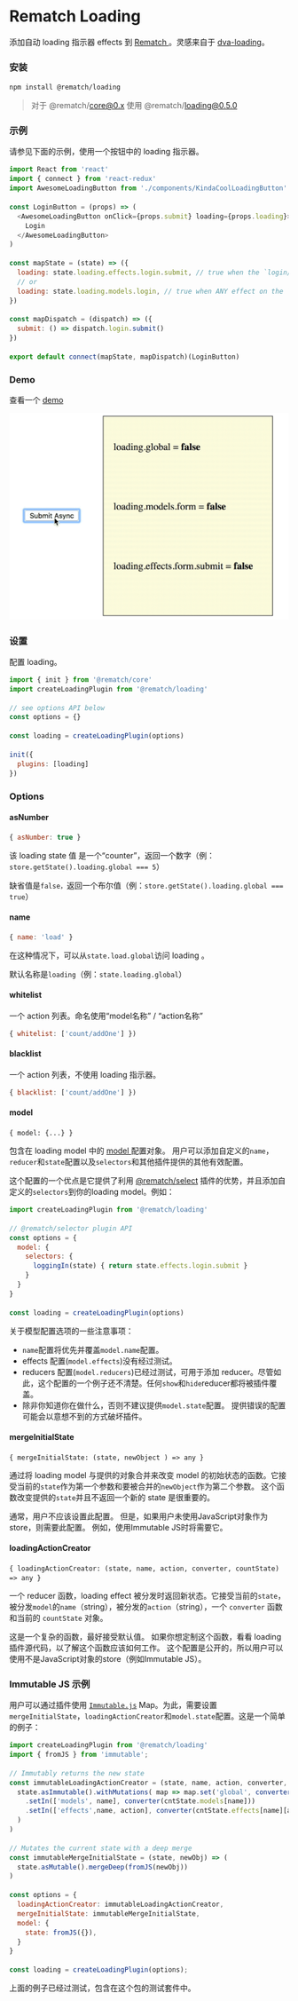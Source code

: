 # Rematch Loading

添加自动 loading 指示器 effects 到 [Rematch ](https://github.com/rematch/rematch)。灵感来自于 [dva-loading](https://github.com/dvajs/dva-loading)。

### 安装

```bash
npm install @rematch/loading
```

> 对于 @rematch/core@0.x 使用 @rematch/loading@0.5.0

### 示例

请参见下面的示例，使用一个按钮中的 loading 指示器。

```javascript
import React from 'react'
import { connect } from 'react-redux'
import AwesomeLoadingButton from './components/KindaCoolLoadingButton'

const LoginButton = (props) => (
  <AwesomeLoadingButton onClick={props.submit} loading={props.loading}>
    Login
  </AwesomeLoadingButton>
)

const mapState = (state) => ({
  loading: state.loading.effects.login.submit, // true when the `login/submit` effect is running
  // or
  loading: state.loading.models.login, // true when ANY effect on the `login` model is running
})

const mapDispatch = (dispatch) => ({
  submit: () => dispatch.login.submit()
})

export default connect(mapState, mapDispatch)(LoginButton)
```

### Demo

查看一个 [demo](https://github.com/rematch/rematch/tree/master/plugins/loading/examples/react-loading-example)

![](../.gitbook/assets/image.png)

### 设置

配置 loading。

```javascript
import { init } from '@rematch/core'
import createLoadingPlugin from '@rematch/loading'

// see options API below
const options = {}

const loading = createLoadingPlugin(options)

init({
  plugins: [loading]
})
```

### Options

#### asNumber

```javascript
{ asNumber: true }
```

该 loading state 值 是一个“counter”，返回一个数字（例：`store.getState().loading.global === 5`）

缺省值是`false，`返回一个布尔值（例：`store.getState().loading.global === true`）

#### name

```javascript
{ name: 'load' }
```

在这种情况下，可以从`state.load.global`访问 loading 。

默认名称是`loading`（例：`state.loading.global`）

#### whitelist

一个 action 列表。命名使用“model名称” / “action名称”

```javascript
{ whitelist: ['count/addOne'] })
```

#### blacklist

一个 action 列表，不使用 loading  指示器。

```javascript
{ blacklist: ['count/addOne'] })
```

#### model

`{ model: {...} }`

包含在 loading model 中的 [model ](https://github.com/rematch/rematch/blob/master/docs/api.md#model)配置对象。 用户可以添加自定义的`name`，`reducer`和`state`配置以及`selectors`和其他插件提供的其他有效配置。

这个配置的一个优点是它提供了利用 [@rematch/select](https://github.com/rematch/rematch/blob/master/plugins/select/README.md) 插件的优势，并且添加自定义的`selectors`到你的loading model。例如：

```javascript
import createLoadingPlugin from '@rematch/loading'

// @rematch/selector plugin API
const options = {
  model: {
    selectors: {
      loggingIn(state) { return state.effects.login.submit }
    }
  }
}

const loading = createLoadingPlugin(options)
```

关于模型配置选项的一些注意事项：

* `name`配置将优先并覆盖`model.name`配置。
*  effects 配置\(`model.effects`\)没有经过测试。
*  reducers 配置\(`model.reducers`\)已经过测试，可用于添加 reducer。尽管如此，这个配置的一个例子还不清楚。任何`show`和`hide`reducer都将被插件覆盖。
* 除非你知道你在做什么，否则不建议提供`model.state`配置。 提供错误的配置可能会以意想不到的方式破坏插件。

#### mergeInitialState

`{ mergeInitialState: (state, newObject ) => any }`

通过将 loading model 与提供的对象合并来改变 model 的初始状态的函数。它接受当前的`state`作为第一个参数和要被合并的`newObject`作为第二个参数。 这个函数改变提供的`state`并且不返回一个新的 state 是很重要的。

通常，用户不应该设置此配置。 但是，如果用户未使用JavaScript对象作为store，则需要此配置。 例如，使用Immutable JS时将需要它。

#### loadingActionCreator

`{ loadingActionCreator: (state, name, action, converter, countState) => any }`

一个 reducer 函数，loading effect 被分发时返回新状态。它接受当前的`state`，被分发`model`的`name`（string），被分发的`action`（string），一个 `converter` 函数和当前的 `countState` 对象。

这是一个复杂的函数，最好接受默认值。 如果你想定制这个函数，看看 loading 插件源代码，以了解这个函数应该如何工作。 这个配置是公开的，所以用户可以使用不是JavaScript对象的store（例如Immutable JS）。

### Immutable JS 示例

用户可以通过插件使用 [`Immutable.js`](https://facebook.github.io/immutable-js/) Map。为此，需要设置 `mergeInitialState`，`loadingActionCreator`和`model.state`配置。这是一个简单的例子：

```javascript
import createLoadingPlugin from '@rematch/loading'
import { fromJS } from 'immutable';

// Immutably returns the new state
const immutableLoadingActionCreator = (state, name, action, converter, cntState) => (
  state.asImmutable().withMutations( map => map.set('global', converter(cntState.global))
    .setIn(['models', name], converter(cntState.models[name]))
    .setIn(['effects',name, action], converter(cntState.effects[name][action]))
  )
)

// Mutates the current state with a deep merge
const immutableMergeInitialState = (state, newObj) => (
  state.asMutable().mergeDeep(fromJS(newObj))
)

const options = {
  loadingActionCreator: immutableLoadingActionCreator,
  mergeInitialState: immutableMergeInitialState,
  model: {
    state: fromJS({}),
  }
}

const loading = createLoadingPlugin(options);
```

上面的例子已经过测试，包含在这个包的测试套件中。

